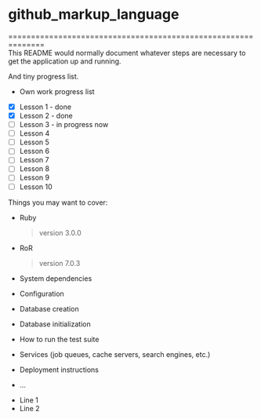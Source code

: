 # github_markup_language


==============================================================\
This README would normally document whatever steps are necessary to get the
application up and running.

And tiny progress list.

* Own work progress list

- [x] Lesson 1 - done
- [x] Lesson 2 - done
- [ ] Lesson 3 - in progress now
- [ ] Lesson 4
- [ ] Lesson 5
- [ ] Lesson 6
- [ ] Lesson 7
- [ ] Lesson 8
- [ ] Lesson 9
- [ ] Lesson 10

Things you may want to cover:

* Ruby
  > version 3.0.0

* RoR
  > version 7.0.3

* System dependencies

* Configuration

* Database creation

* Database initialization

* How to run the test suite

* Services (job queues, cache servers, search engines, etc.)

* Deployment instructions

* ...

<ul>
<li>Line 1</li>
<li>Line 2</li>
</ul>



